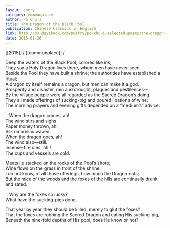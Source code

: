 ```yaml
---
layout: entry
category: commonplace
author: Po Chu I
title: The Dragon of the Black Pool
publication: Chinese Classics in English
link: http://bs.dayabook.com/poetry/po-chu-i-selected-poems/the-dragon-of-the-black-pool
date: 2015-01-26
---
```


[[2015]] / [[commonplace]] / 

Deep the waters of the Black Pool, colored like ink;
<br>They say a Holy Dragon lives there, whom men have never seen.
<br>Beside the Pool they have built a shrine; the authorities have established a ritual;
<br>A dragon by itself remains a dragon, but men can make it a god.
<br>Prosperity and disaster, rain and drought, plagues and pestilences—
<br>By the village people were all regarded as the Sacred Dragon’s doing.
<br>They all made offerings of sucking-pig and poured libations of wine;
<br>The morning prayers and evening gifts depended on a “medium’s” advice.

   When the dragon comes, ah!
   <br>The wind stirs and sighs
   <br>Paper money thrown, ah!
   <br>Silk umbrellas waved.
   <br>When the dragon goes, ah!
   <br>The wind also—still.
   <br>Incense-fire dies, ah !
   <br>The cups and vessels are cold.

Meats lie stacked on the rocks of the Pool’s shore;
<br>Wine flows on the grass in front of the shrine.
<br>I do not know, of all those offerings, how much the Dragon eats;
<br>But the mice of the woods and the foxes of the hills are continually drunk and sated.

   Why are the foxes so lucky?
   <br>What have the sucking-pigs done,

That year by year they should be killed, merely to glut the foxes?
<br>That the foxes are robbing the Sacred Dragon and eating His sucking-pig,
<br>Beneath the nine-fold depths of His pool, does He know or not?
